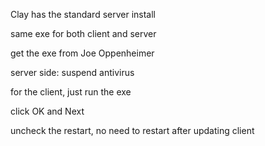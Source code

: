 Clay has the standard server install

same exe for both client and server

get the exe from Joe Oppenheimer

server side: suspend antivirus

for the client, just run the exe

click OK and Next

uncheck the restart, no need to restart after updating client
